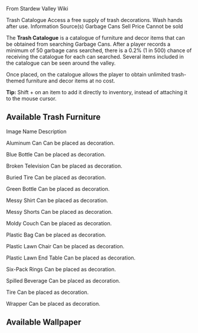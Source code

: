From Stardew Valley Wiki

Trash Catalogue Access a free supply of trash decorations. Wash hands after use. Information Source(s) Garbage Cans Sell Price Cannot be sold

The **Trash Catalogue** is a catalogue of furniture and decor items that can be obtained from searching Garbage Cans. After a player records a minimum of 50 garbage cans searched, there is a 0.2% (1 in 500) chance of receiving the catalogue for each can searched. Several items included in the catalogue can be seen around the valley.

Once placed, on the catalogue allows the player to obtain unlimited trash-themed furniture and decor items at no cost.

**Tip:** Shift + on an item to add it directly to inventory, instead of attaching it to the mouse cursor.

## Available Trash Furniture

Image Name Description

Aluminum Can Can be placed as decoration.

Blue Bottle Can be placed as decoration.

Broken Television Can be placed as decoration.

Buried Tire Can be placed as decoration.

Green Bottle Can be placed as decoration.

Messy Shirt Can be placed as decoration.

Messy Shorts Can be placed as decoration.

Moldy Couch Can be placed as decoration.

Plastic Bag Can be placed as decoration.

Plastic Lawn Chair Can be placed as decoration.

Plastic Lawn End Table Can be placed as decoration.

Six-Pack Rings Can be placed as decoration.

Spilled Beverage Can be placed as decoration.

Tire Can be placed as decoration.

Wrapper Can be placed as decoration.

## Available Wallpaper
